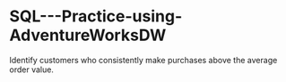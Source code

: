 # SQL---Practice-using-AdventureWorksDW
Identify customers who consistently make purchases above the average order value.

